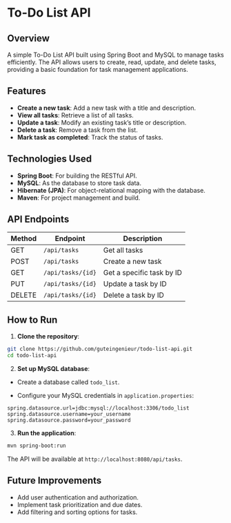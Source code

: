 # To-Do List API

## Overview
A simple To-Do List API built using Spring Boot and MySQL to manage tasks efficiently. The API allows users to create, read, update, and delete tasks, providing a basic foundation for task management applications.

## Features
- **Create a new task**: Add a new task with a title and description.
- **View all tasks**: Retrieve a list of all tasks.
- **Update a task**: Modify an existing task’s title or description.
- **Delete a task**: Remove a task from the list.
- **Mark task as completed**: Track the status of tasks.

## Technologies Used
- **Spring Boot**: For building the RESTful API.
- **MySQL**: As the database to store task data.
- **Hibernate (JPA)**: For object-relational mapping with the database.
- **Maven**: For project management and build.

## API Endpoints

| Method | Endpoint           | Description               |
|--------|--------------------|---------------------------|
| GET    | `/api/tasks`        | Get all tasks             |
| POST   | `/api/tasks`        | Create a new task         |
| GET    | `/api/tasks/{id}`   | Get a specific task by ID |
| PUT    | `/api/tasks/{id}`   | Update a task by ID       |
| DELETE | `/api/tasks/{id}`   | Delete a task by ID       |

## How to Run

1. **Clone the repository**:
```bash
git clone https://github.com/guteingenieur/todo-list-api.git
cd todo-list-api
```

2. **Set up MySQL database**:

- Create a database called `todo_list`.

- Configure your MySQL credentials in `application.properties`:

```properties
spring.datasource.url=jdbc:mysql://localhost:3306/todo_list
spring.datasource.username=your_username
spring.datasource.password=your_password
```

3. **Run the application**:
```bash
mvn spring-boot:run
```
The API will be available at `http://localhost:8080/api/tasks`.


## Future Improvements
- Add user authentication and authorization.
- Implement task prioritization and due dates.
- Add filtering and sorting options for tasks.
